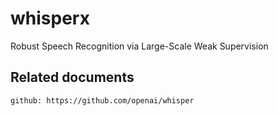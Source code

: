 # whisperx

Robust Speech Recognition via Large-Scale Weak Supervision

## Related documents

    github: https://github.com/openai/whisper
